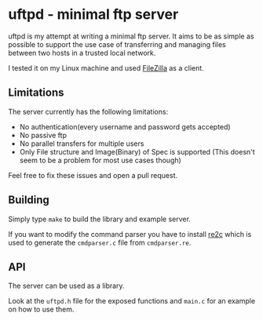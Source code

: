 uftpd - minimal ftp server
==========================

uftpd is my attempt at writing a minimal ftp server.
It aims to be as simple as possible to support the use case of
transferring and managing files between two hosts in a trusted local network.

I tested it on my Linux machine and used [FileZilla](https://filezilla-project.org/) as a client.

Limitations
-----------

The server currently has the following limitations:

- No authentication(every username and password gets accepted)
- No passive ftp
- No parallel transfers for multiple users
- Only File structure and Image(Binary) of Spec is supported
  (This doesn't seem to be a problem for most use cases though)

Feel free to fix these issues and open a pull request.

Building
--------

Simply type `make` to build the library and example server.

If you want to modify the command parser you have to install [re2c](http://re2c.org/)
which is used to generate the `cmdparser.c` file from `cmdparser.re`.

API
---

The server can be used as a library. 

Look at the `uftpd.h` file for the exposed functions and `main.c` for an example
on how to use them.

